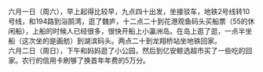 六月一日（周六），早上起得比较早，九点四十出发，坐接驳车，地铁2号线转10号线，和194路到浴鹄湾，逛了魏庐，十二点二十到花港观鱼码头买船票（55的休闲船），上船的时候人已经很多，很快开船上小瀛洲岛。在岛上逛了逛，一点半坐船（这次坐的是画舫）到湖滨码头。两点二十到龙翔桥站坐地铁回家。</br>
六月二日（周日），下午和妈妈逛了小公园，然后到亿安鲸选超市买了一些吃的回家。农行的信用卡刷够了换首年年费的5万分。</br>
